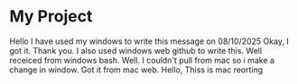 # My Project
Hello I have used my windows to write this message on 08/10/2025
Okay, I got it. Thank you. I also used windows web github to write this. 
Well receiced from windows bash.
Well. I couldn't pull from mac so i make a change in window. 
Got it from mac web.
Hello, Thiss is mac reorting
